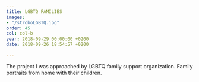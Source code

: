 ```yaml
---
title: LGBTQ FAMILIES
images:
- "/stroboLGBTQ.jpg"
order: 45
col: col-b
year: 2018-09-29 00:00:00 +0200
date: 2018-09-26 18:54:57 +0200

---
```

The project I was approached by LGBTQ family support organization. Family portraits from home with their children.
